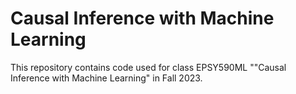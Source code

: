 # Causal Inference with Machine Learning

This repository contains code used for class EPSY590ML ""Causal Inference with Machine Learning" in Fall 2023. 
